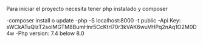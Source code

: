 Para iniciar el proyecto necesita tener php instalado y composer 

-composer install o update
-php -S localhost:8000 -t public
-Api Key: 
    sWCkATuQlzT2solMGTM8BumHnr5CcKtrl70r3kVAK6wuVHPq2nAq1O2M0D4w
-Php version: 7.4 below 8.0

